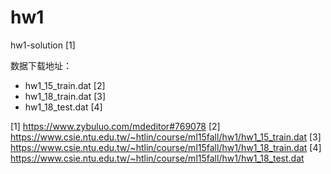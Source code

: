 # hw1

hw1-solution [1]

数据下载地址：
- hw1_15_train.dat [2]
- hw1_18_train.dat [3]
- hw1_18_test.dat [4]

[1] https://www.zybuluo.com/mdeditor#769078
[2] https://www.csie.ntu.edu.tw/~htlin/course/ml15fall/hw1/hw1_15_train.dat
[3] https://www.csie.ntu.edu.tw/~htlin/course/ml15fall/hw1/hw1_18_train.dat
[4] https://www.csie.ntu.edu.tw/~htlin/course/ml15fall/hw1/hw1_18_test.dat
